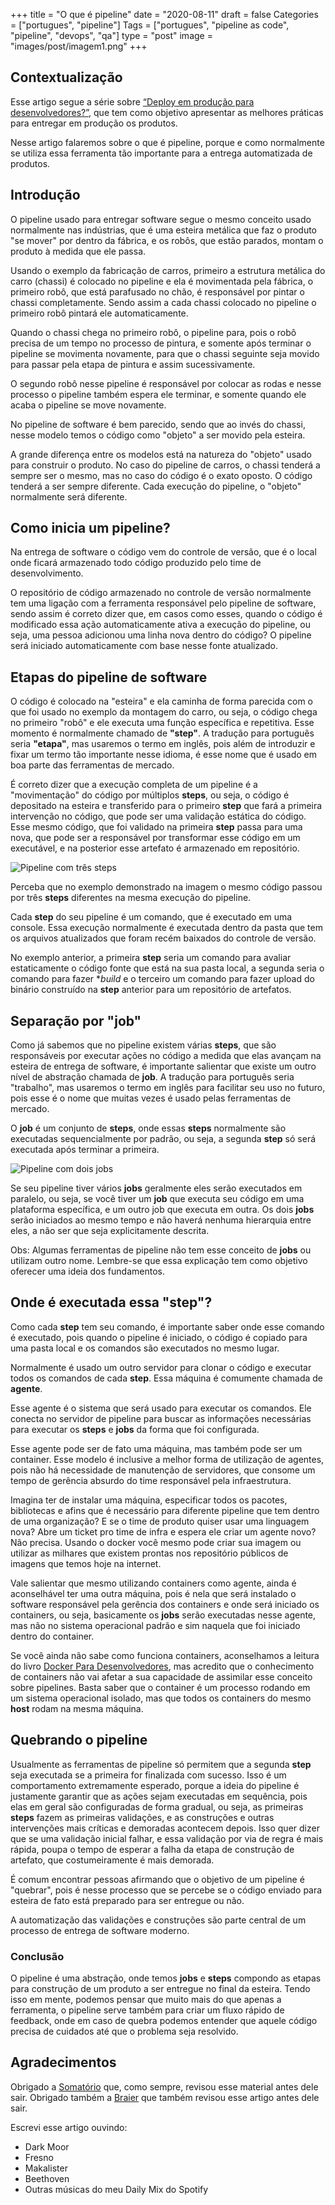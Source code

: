 +++
title = "O que é pipeline"
date = "2020-08-11"
draft = false
Categories = ["portugues", "pipeline"]
Tags = ["portugues", "pipeline as code", "pipeline", "devops", "qa"]
type = "post"
image = "images/post/imagem1.png"
+++

## Contextualização

Esse artigo segue a série sobre [“Deploy em produção para desenvolvedores?”](https://gomex.me/categories/pipeline/), que tem como objetivo apresentar as melhores práticas para entregar em produção os produtos.

Nesse artigo falaremos sobre o que é pipeline, porque e como normalmente se utiliza essa ferramenta tão importante para a entrega automatizada de produtos.

## Introdução

O pipeline usado para entregar software segue o mesmo conceito usado normalmente nas indústrias, que é uma esteira metálica que faz o produto "se mover" por dentro da fábrica, e os robôs, que estão parados, montam o produto à medida que ele passa.

Usando o exemplo da fabricação de carros, primeiro a estrutura metálica do carro (chassi) é colocado no pipeline e ela é movimentada pela fábrica, o primeiro robô, que está parafusado no chão, é responsável por pintar o chassi completamente. Sendo assim a cada chassi colocado no pipeline o primeiro robô pintará ele automaticamente.

Quando o chassi chega no primeiro robô, o pipeline para, pois o robô precisa de um tempo no processo de pintura, e somente após terminar o pipeline se movimenta novamente, para que o chassi seguinte seja movido para passar pela etapa de pintura e assim sucessivamente.

O segundo robô nesse pipeline é responsável por colocar as rodas e nesse processo o pipeline também espera ele terminar, e somente quando ele acaba o pipeline se move novamente.

No pipeline de software é bem parecido, sendo que ao invés do chassi, nesse modelo temos o código como "objeto" a ser movido pela esteira.

A grande diferença entre os modelos está na natureza do "objeto" usado para construir o produto. No caso do pipeline de carros, o chassi tenderá a sempre ser o mesmo, mas no caso do código é o exato oposto. O código tenderá a ser sempre diferente. Cada execução do pipeline, o "objeto" normalmente será diferente. 

## Como inicia um pipeline?

Na entrega de software o código vem do controle de versão, que é o local onde ficará armazenado todo código produzido pelo time de desenvolvimento.

O repositório de código armazenado no controle de versão normalmente tem uma ligação com a ferramenta responsável pelo pipeline de software, sendo assim é correto dizer que,  em casos como esses, quando o código é modificado essa ação automaticamente ativa a execução do pipeline, ou seja, uma pessoa adicionou uma linha nova dentro do código? O pipeline será iniciado automaticamente com base nesse fonte atualizado.

## Etapas do pipeline de software

O código é colocado na "esteira" e ela caminha de forma parecida com o que foi usado no exemplo da montagem do carro, ou seja, o código chega no primeiro "robô" e ele executa uma função específica e repetitiva. Esse momento é normalmente chamado de **"step"**. A tradução para português seria **"etapa"**, mas usaremos o termo em inglês, pois além de introduzir e fixar um termo tão importante nesse idioma, é esse nome que é usado em boa parte das ferramentas de mercado.

É correto dizer que a execução completa de um pipeline é a "movimentação" do código por múltiplos **steps**, ou seja, o código é depositado na esteira e transferido para o primeiro **step** que fará a primeira intervenção no código, que pode ser uma validação estática do código. Esse mesmo código, que foi validado na primeira **step** passa para uma nova, que pode ser a responsável por transformar esse código em um executável, e na posterior esse artefato é armazenado em repositório.

![Pipeline com três steps](/img/o_que_e_pipeline1.png)

Perceba que no exemplo demonstrado na imagem o mesmo código passou por três **steps** diferentes na mesma execução do pipeline.

Cada **step** do seu pipeline é um comando, que é executado em uma console. Essa execução normalmente é executada dentro da pasta que tem os arquivos atualizados que foram recém baixados do controle de versão.

No exemplo anterior, a primeira **step** seria um comando para avaliar estaticamente o código fonte que está na sua pasta local, a segunda seria o comando para fazer **build* e o terceiro um comando para fazer upload do binário construído na **step** anterior para um repositório de artefatos. 

## Separação por "job"

Como já sabemos que no pipeline existem várias **steps**, que são responsáveis por executar ações no código a medida que elas avançam na esteira de entrega de software, é importante salientar que existe um outro nível de abstração chamada de **job**. A tradução para português seria "trabalho", mas usaremos o termo em inglês para facilitar seu uso no futuro, pois esse é o nome que muitas vezes é usado pelas ferramentas de mercado.

O **job** é um conjunto de **steps**, onde essas **steps** normalmente são executadas sequencialmente por padrão, ou seja, a segunda **step** só será executada após terminar  a primeira. 

![Pipeline com dois jobs](/img/o_que_e_pipeline2.png)

Se seu pipeline tiver vários **jobs** geralmente eles serão executados em paralelo, ou seja, se você tiver um **job** que executa seu código em uma plataforma específica, e um outro job que executa em outra. Os dois **jobs** serão iniciados ao mesmo tempo e não haverá nenhuma hierarquia entre eles, a não ser que seja explicitamente descrita.

Obs: Algumas ferramentas de pipeline não tem esse conceito de **jobs** ou utilizam outro nome. Lembre-se que essa explicação tem como objetivo oferecer uma ideia dos fundamentos. 

## Onde é executada essa "step"?

Como cada **step** tem seu comando, é importante saber onde esse comando é executado, pois quando o pipeline é iniciado, o código é copiado para uma pasta local e os comandos são executados no mesmo lugar.

Normalmente é usado um outro servidor para clonar o código e executar todos os comandos de cada **step**. Essa máquina é comumente chamada de **agente**.

Esse agente é o sistema que será usado para executar os comandos. Ele conecta no servidor de pipeline para buscar as informações necessárias para executar os **steps** e **jobs** da forma que foi configurada.

Esse agente pode ser de fato uma máquina, mas também pode ser um container. Esse modelo é inclusive a melhor forma de utilização de agentes, pois não há necessidade de manutenção de servidores, que consome um tempo de gerência absurdo do time responsável pela infraestrutura.

Imagina ter de instalar uma máquina, especificar todos os pacotes, bibliotecas e afins que é necessário para diferente pipeline que tem dentro de uma organização? E se o time de produto quiser usar uma linguagem nova? Abre um ticket pro time de infra e espera ele criar um agente novo? Não precisa. Usando o docker você mesmo pode criar sua imagem ou utilizar as milhares que existem prontas nos repositório públicos de imagens que temos hoje na internet.

Vale salientar que mesmo utilizando containers como agente, ainda é aconselhável ter uma outra máquina, pois é nela que será instalado o software responsável pela gerência dos containers e onde será iniciado os containers, ou seja, basicamente os **jobs** serão executadas nesse agente, mas não no sistema operacional padrão e sim naquela que foi iniciado dentro do container.

Se você ainda não sabe como funciona containers, aconselhamos a leitura do livro [Docker Para Desenvolvedores](https://leanpub.com/dockerparadesenvolvedores), mas acredito que o conhecimento de containers não vai afetar a sua capacidade de assimilar esse conceito sobre pipelines. Basta saber que o container é um processo rodando em um sistema operacional isolado, mas que todos os containers do mesmo **host** rodam na mesma máquina.
 
## Quebrando o pipeline

Usualmente as ferramentas de pipeline só permitem que a segunda **step** seja executada se a primeira for finalizada com sucesso. Isso é um comportamento extremamente esperado, porque a ideia do pipeline é justamente garantir que as ações sejam executadas em sequência, pois elas em geral são configuradas de forma gradual, ou seja, as primeiras **steps** fazem as primeiras validações, e as construções e outras intervenções mais críticas e demoradas acontecem depois. Isso quer dizer que se uma validação inicial falhar, e essa validação por via de regra é mais rápida, poupa o tempo de esperar a falha da etapa de construção de artefato, que costumeiramente é mais demorada.

É comum encontrar pessoas afirmando que o objetivo de um pipeline é "quebrar", pois é nesse processo que se percebe se o código enviado para esteira de fato está preparado para ser entregue ou não.

A automatização das validações e construções são parte central de um processo de entrega de software moderno.

### Conclusão

O pipeline é uma abstração, onde temos **jobs** e **steps** compondo as etapas para construção de um produto a ser entregue no final da esteira. Tendo isso em mente, podemos pensar que muito mais do que apenas a ferramenta, o pipeline serve também para criar um fluxo rápido de feedback, onde em caso de quebra podemos entender que aquele código precisa de cuidados até que o problema seja resolvido.

## Agradecimentos

Obrigado a [Somatório](https://twitter.com/somatorio) que, como sempre, revisou esse material antes dele sair.
Obrigado também a [Braier](https://github.com/braieralves) que também revisou esse artigo antes dele sair.

Escrevi esse artigo ouvindo:

- Dark Moor
- Fresno
- Makalister
- Beethoven
- Outras músicas do meu Daily Mix do Spotify

